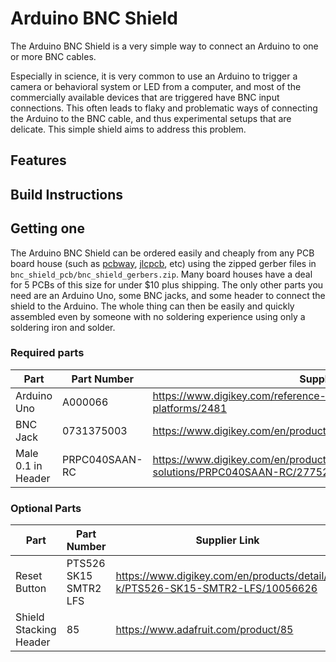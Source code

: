 # Arduino BNC Shield
The Arduino BNC Shield is a very simple way to connect an Arduino to one or more BNC 
cables.

Especially in science, it is very common to use an Arduino to trigger a camera or behavioral system or LED from a computer, and most of the commercially available devices that are triggered have BNC input connections. This often leads to flaky and problematic ways of connecting the Arduino to the BNC cable, and thus experimental setups that are delicate.  This simple shield aims to address this problem.

## Features

## Build Instructions

## Getting one
The Arduino BNC Shield can be ordered easily and cheaply from any PCB board house (such as [pcbway](pcbway.com), [jlcpcb](jlcpcb.com), etc)  using the zipped gerber files in `bnc_shield_pcb/bnc_shield_gerbers.zip`.  Many board houses have a deal for 5 PCBs of this size for under $10 plus shipping. The only other parts you need are an Arduino Uno, some BNC jacks, and some header to connect the shield to the Arduino. The whole thing can then be easily and quickly assembled even by someone with no soldering experience using only a soldering iron and solder.

### Required parts
|Part|Part Number|Supplier Link|
|---|---|---|
|Arduino Uno|A000066 | https://www.digikey.com/reference-designs/en/open-source-mcu-platforms/2481|
|BNC Jack|0731375003 | https://www.digikey.com/en/products/detail/molex/0731375003/1465136|
|Male 0.1 in Header|PRPC040SAAN-RC | https://www.digikey.com/en/products/detail/sullins-connector-solutions/PRPC040SAAN-RC/2775214


### Optional Parts
|Part|Part Number|Supplier Link|
|---|---|---|
|Reset Button| PTS526 SK15 SMTR2 LFS| https://www.digikey.com/en/products/detail/c-k/PTS526-SK15-SMTR2-LFS/10056626|
|Shield Stacking Header| 85|https://www.adafruit.com/product/85 | 